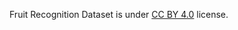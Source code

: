 Fruit Recognition Dataset is under [CC BY 4.0](https://creativecommons.org/licenses/by/4.0/legalcode) license.